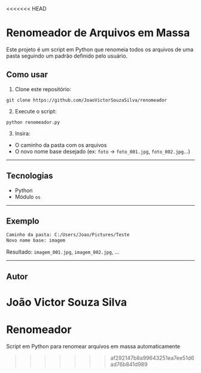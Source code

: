 <<<<<<< HEAD
# Renomeador de Arquivos em Massa

Este projeto é um script em Python que renomeia todos os arquivos de uma pasta seguindo um padrão definido pelo usuário.

## Como usar

1. Clone este repositório:
```
git clone https://github.com/JoaoVictorSouzaSilva/renomeador
```

2. Execute o script:
```
python renomeador.py
```

3. Insira:
- O caminho da pasta com os arquivos
- O novo nome base desejado (ex: `foto` → `foto_001.jpg`, `foto_002.jpg`...)

---

## Tecnologias
- Python
- Módulo `os`

---

## Exemplo
```bash
Caminho da pasta: C:/Users/Joao/Pictures/Teste
Novo nome base: imagem
```
Resultado: `imagem_001.jpg`, `imagem_002.jpg`, ...

---

## Autor
João Victor Souza Silva
=======
# Renomeador
Script em Python para renomear arquivos em massa automaticamente
>>>>>>> af292147b8a99643251ea7ee51d6ad76b841d989
